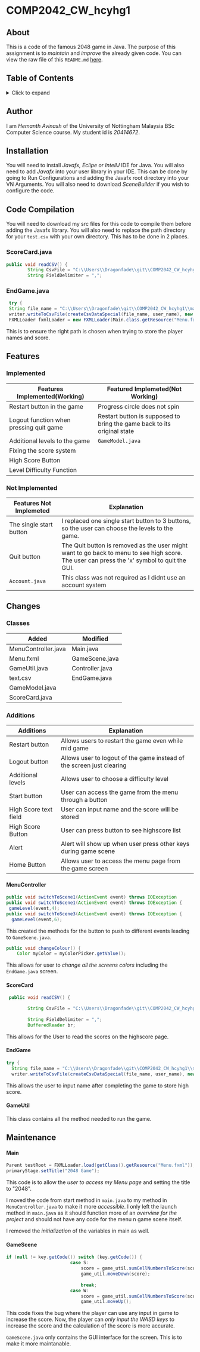 # COMP2042_CW_hcyhg1
## About
This is a code of the famous 2048 game in Java. The purpose of this assignment is to *maintain* and *improve* the already given code. You can view the raw file of this `README.md` [here](https://raw.githubusercontent.com/Hemanth-Avinash/COMP2042_CW_hcyhg1/main/README.md?token=GHSAT0AAAAAAB3DNFL4VHKLZZMONL7QBSNMY4Z5SWA).
## Table of Contents
<!-- ⛔️ MD-MAGIC-EXAMPLE:START (TOC:collapse=true&collapseText=Click to expand) -->
<details>
<summary>Click to expand</summary>
  
 - [About](#about)
 - [Author](#author)
 - [Installation](#installation)
 - [Code Compilation](#code-compilation)
 - [Features](#features)
    - [Implemented](#implemented)
    - [Not Implemented](#not-implemented)
 - [Changes](#changes)
    - [Classes](#classes)
    - [Additions](#additions)
      - [MenuController](#menucontroller)
      - [EndGame](#endgame)
      - [GameUtil](#gameutil)
    - [Maintenance](#maintenance)
      - [Main](#main)
      - [GameScene](#gamescene)
 </details>
<!-- ⛔️ MD-MAGIC-EXAMPLE:END --> 

## Author
I am *Hemanth Avinash* of the University of Nottingham Malaysia BSc Computer Science course. My student id is *20414672*.
## Installation
You will need to install *Javafx, Eclipe or IntellJ* IDE for Java. You will also need to add *Javafx* into your user library in your IDE. This can be done by going to Run Configurations and adding the Javafx root directory into your VN Arguments. You will also need to download *SceneBuilder* if you wish to configure the code.
## Code Compilation 
You will need to download my src files for this code to compile them before adding the Javafx library. You will also need to replace the path directory for your `test.csv` with your own directory. This has to be done in 2 places.
### ScoreCard.java
```java
public void readCSV() {
        String CsvFile = "C:\\Users\\Dragonfade\\git\\COMP2042_CW_hcyhg1\\main\\java\\com\\example\\demo\\pages\\test.csv";
        String FieldDelimiter = ",";
```
### EndGame.java
```java
 try {
 String file_name = "C:\\Users\\Dragonfade\\git\\COMP2042_CW_hcyhg1\\main\\java\\com\\example\\demo\\pages\\test.csv";
 writer.writeToCsvFile(createCsvDataSpecial(file_name, user_name), new File(file_name));
 FXMLLoader fxmlLoader = new FXMLLoader(Main.class.getResource("Menu.fxml"));
```
This is to ensure the right path is chosen when trying to store the player names and score.
## Features
### Implemented
Features Implemented(Working) | Featured Implemeted(Not Working)
-------------------- | -------------------------------
Restart button in the game | Progress circle does not spin
Logout function when pressing quit game | Restart button is supposed to bring the game back to its original state
Additional levels to the game | `GameModel.java`
Fixing the score system | 
High Score Button |
Level Difficulty Function |
### Not Implemented
Features Not Implemeted | Explanation
----------------------- | -----------
The single start button | I replaced one single start button to 3 buttons, so the user can choose the levels to the game.
Quit button | The Quit button is removed as the user might want to go back to menu to see high score. The user can press the 'x' symbol to quit the GUI.
`Account.java` | This class was not required as I didnt use an account system
## Changes
### Classes
| Added | Modified |
| ----- | -------- |
| MenuController.java | Main.java |
| Menu.fxml | GameScene.java |
| GameUtil.java | Controller.java |
| text.csv | EndGame.java |
| GameModel.java | |
| ScoreCard.java | |

### Additions
Additions | Explanation
--------- | -----------
Restart button | Allows users to restart the game even while mid game
Logout button | Allows user to logout of the game instead of the screen just clearing
Additional levels | Allows user to choose a difficulty level 
Start button | User can access the game from the menu through a button
High Score text field | User can input name and the score will be stored
High Score Button | User can press button to see highscore list
Alert | Alert will show up when user press other keys during game scene
Home Button | Allows user to access the menu page from the game screen

#### MenuController
```java
public void switchToScene1(ActionEvent event) throws IOException
public void switchToScene1(ActionEvent event) throws IOException {
 gameLevel(event,4);
public void switchToScene3(ActionEvent event) throws IOException {
  gameLevel(event,6);
```
This created the methods for the button to push to different events leading to `GameScene.java`.
```java
public void changeColour() {
    Color myColor = myColorPicker.getValue();
```
This allows for user to *change all the screens colors* including the `EndGame.java` screen.
#### ScoreCard
```java
 public void readCSV() {

        String CsvFile = "C:\\Users\\Dragonfade\\git\\COMP2042_CW_hcyhg1\\main\\java\\com\\example\\demo\\pages\\test.csv";
        
        String FieldDelimiter = ",";
        BufferedReader br;
```
This allows for the User to read the scores on the highscore page.
#### EndGame
```java
try {
  String file_name = "C:\\Users\\Dragonfade\\git\\COMP2042_CW_hcyhg1\\main\\java\\com\\example\\demo\\pages\\test.csv";
  writer.writeToCsvFile(createCsvDataSpecial(file_name, user_name), new File(file_name));
```
This allows the user to input name after completing the game to store high score.
#### GameUtil
This class contains all the method needed to run the game.
## Maintenance 
#### Main
```java
Parent testRoot = FXMLLoader.load(getClass().getResource("Menu.fxml"));
primaryStage.setTitle("2048 Game");
```
This code is to allow the *user to access my Menu page* and setting the title to "2048". 

I moved the code from start method in `main.java` to my method in `MenuController.java` to make it more *accessible*. I only left the launch method in `main.java` as it should function more of an *overview for the project* and should not have any code for the menu n game scene itself.

I removed the *initialization* of the variables in main as well.
#### GameScene
```java
if (null != key.getCode()) switch (key.getCode()) {
                        case S:
                            score = game_util.sumCellNumbersToScore(score);
                            game_util.moveDown(score);
                            
                            break;
                        case W:
                            score = game_util.sumCellNumbersToScore(score);
                            game_util.moveUp();

```
This code fixes the bug where the player can use any input in game to increase the score. Now, the player can *only input the WASD keys* to increase the score and the calculation of the score is more accurate.

`GameScene.java` only contains the GUI interface for the screen. This is to make it more maintanable.




      
     

